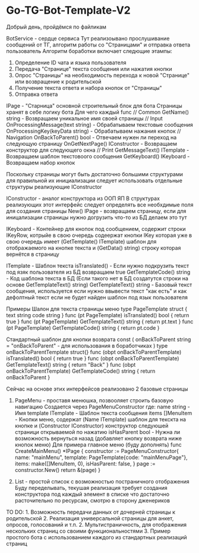 # Go-TG-Bot-Template-V2

Добрый день, пройдёмся по файликам

BotService - сердце сервиса
  Тут реализоывано прослушивание сообщений от ТГ, алгоритм работы со "Страницами" и отправка ответа пользователь
  Алгоритм боработки включает следющие этампы:
  1. Определение ID чата и языка пользователя
  2. Передача "Странице" текста сообщения или нажатия кнопки
  3. Опрос "Страницы" на необходимость перехода к новой "Странице" или возвращение к родительской
  4. Получение текста ответа и набора кнопок от "Страницы"
  5. Отправка ответа

IPage - "Старница" основной строительный блок для бота
  Страницы хранят в себе логику бота
  Для чего каждый func
    // Common
  	GetName() string - Возвращаем уникальное имя своей страницы
  	// Input
  	OnProcessingMessage(text string) - Обрабатываем текстовые сообщения
  	OnProcessingKey(keyData string)  - Обрабатываем нажания кнопок
  	// Navigation
  	OnBackToParent() bool        - Отвечаем нужен ли переход на следующую страницу
  	OnGetNextPage() IConstructor - Возвращаем конструктор для следующего окна
  	// Print
  	GetMessageText() ITemplate - Возвращаем шаблон текстовоого сообщения 
  	GetKeyboard() IKeyboard    - Возвращаем набор кнопок

  Поскольку страницы могут быть достаточно большими структурами для правильной их инициализации следует использовать отдельные структуры реализующие IConstructor

IConstructor - аналог конструктора из ООП ЯП
  В структурах реализующих этот интерфейс следует определять все необхдимые поля для создания страницы
  New() IPage - возвращаем страницу, если для иницализации страницы нужно догрузить что-то из БД делаем это тут

IKeyboard - Контейнер для кнопок под сообщением, содержит строки IKeyRow, котрыйе в свою очередь содеержат кнопки IKey которая уже в свою очередь имеет (GetTemplate() ITemplate) шаблон для отображаемого на кнопке текста и (GetData() string) строку которая вернётся в страницу 

ITemplate - Шаблон текста
  isTranslated() - Если нужно подкрузить текст под язяк пользователя из БД возвращаем true
  GetTemplateCode() string - Код шаблона текста в БД (Если такого нет в БД создатутся строки на основе GetTemplateText() string)
  GetTemplateText() string - Базовый текст сообщения, используется если нужно ввывести текст "как есть" и как дефолтный текст если не будет найден шаблон под язык пользователя

Примеры
  Шалон для текста страницы меню
  type PageTemplate struct {
    text string
    code string
  }
  func (pt PageTemplate) isTranslated() bool { return true }
  func (pt PageTemplate) GetTemplateText() string { return pt.text }
  func (pt PageTemplate) GetTemplateCode() string { return pt.code }

  Стандартный шаблон для кнопки возврата
  const (
	  onBackToParent string = "onBackToParent" - для использования в боработчиках
  )
  type onBackToParentTemplate struct{}
  func (obpt onBackToParentTemplate) isTranslated() bool { return true }
  func (obpt onBackToParentTemplate) GetTemplateText() string { return "Back" }
  func (obpt onBackToParentTemplate) GetTemplateCode() string { return onBackToParent }

Сейчас на основе этих интерфейсов реализовано 2 базовые страницы
  1. PageMenu - проставя менюшка, позвооляет строить базовую навигацию
    Создается через PageMenuConstructor где:
  	  name        string      - Имя
  	  template    ITemplate   - Шаблон текста сообщения
  	  items       []MenuItem  - Кнопки меню, содержат (Name ITemplate) шаблон для текскта на кнопке и (Constructor IConstructor) конструктор следуюшей страници открываемой по нажатию
  	  isHasParent bool        - Нужна ли возможность вернуться назад (добавляет кнопку возврата ниже кнопок меню)
    Для примера главное меню (буду дополнять)
    func CreateMainMenu() *IPage {
    	constructor := PageMenuConstructor{
    		name:        "mainMenu",
    		template:    PageTemplate{code: "mainMenuPage"},
    		items:       make([]MenuItem, 0),
    		isHasParent: false,
    	}
    	page := constructor.New()
    	return &(page)
    }

  2. List - простой список с возможностью постраничного отображения
    Буду переделывать, текушая реализация требует создания конструктора под каждый элемент в списке что достаточно расточительно по ресурсам, смотрю в сторону дженериков

  TO DO:
    1. Возможность передачи данных от дочерней страницы к родительской
    2. Реализация универсальной страницы для анкет, опросов, голосований и т.п.
    2. Мультистраничность, для отображения нескольких страниц со своими функциональностями
    3. Пример простого бота с использованием каждого из стандартных реализаций страниц
